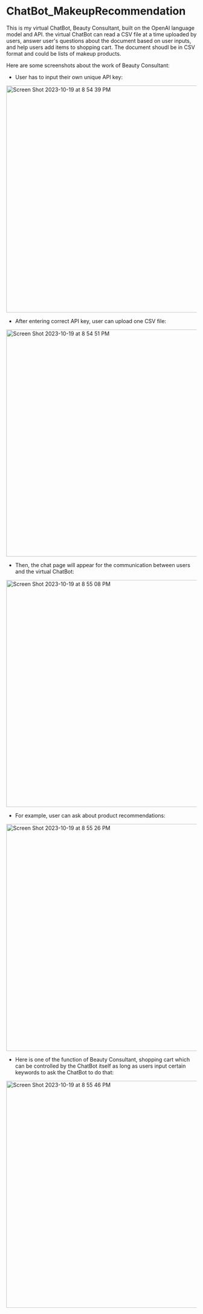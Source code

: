 # ChatBot_MakeupRecommendation

This is my virtual ChatBot, Beauty Consultant, built on the OpenAI language model and API. the virtual ChatBot can read a CSV file at a time uploaded by users, answer user's questions about the document based on user inputs, and help users add items to shopping cart. The document shoudl be in CSV format and could be lists of makeup products.

Here are some screenshots about the work of Beauty Consultant:

- User has to input their own unique API key:
<img width="600" alt="Screen Shot 2023-10-19 at 8 54 39 PM" src="https://github.com/EchoEvelyn/ChatBot_MakeupRecommendation/assets/133063078/a89966bf-1498-4cb9-99a3-f5f6b9671f81">

- After entering correct API key, user can upload one CSV file:
<img width="600" alt="Screen Shot 2023-10-19 at 8 54 51 PM" src="https://github.com/EchoEvelyn/ChatBot_MakeupRecommendation/assets/133063078/1ec31b80-ca59-4750-96da-42e99ba04081">

- Then, the chat page will appear for the communication between users and the virtual ChatBot:
<img width="600" alt="Screen Shot 2023-10-19 at 8 55 08 PM" src="https://github.com/EchoEvelyn/ChatBot_MakeupRecommendation/assets/133063078/ef64cbe6-9d5f-43ac-8f49-0ed70ee37202">

- For example, user can ask about product recommendations:
<img width="600" alt="Screen Shot 2023-10-19 at 8 55 26 PM" src="https://github.com/EchoEvelyn/ChatBot_MakeupRecommendation/assets/133063078/1479f8ad-1d96-4a04-ba2a-4520b46133d4">

- Here is one of the function of Beauty Consultant, shopping cart which can be controlled by the ChatBot itself as long as users input certain keywords to ask the ChatBot to do that:
<img width="600" alt="Screen Shot 2023-10-19 at 8 55 46 PM" src="https://github.com/EchoEvelyn/ChatBot_MakeupRecommendation/assets/133063078/3b26e392-d991-44ba-a2f6-2c059ba8ef86">
